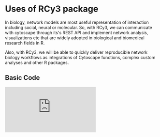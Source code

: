 # Uses of RCy3 package

In biology, network models are most useful representation of interaction including social, neural or molecular. So, with RCy3, we can communicate with cytoscape through its's REST API and implement network analysis, visualizations etc that are widely adopted in biological and biomedical research fields in R.

Also, with RCy3, we will be able to quickly deliver reproducible network biology workflows as integrations of Cytoscape functions, complex custom analyses and other R packages.

## Basic Code
![Basic_Code](https://github.com/dA505819/Uses_of_RCy3/blob/master/BasicCode.md)
